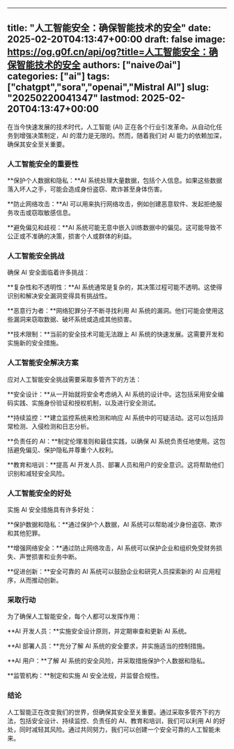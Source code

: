 
---
title: "人工智能安全：确保智能技术的安全"
date: 2025-02-20T04:13:47+00:00
draft: false
image: https://og.g0f.cn/api/og?title=人工智能安全：确保智能技术的安全
authors: ["naiveのai"]
categories: ["ai"]
tags: ["chatgpt","sora","openai","Mistral AI"]
slug: "20250220041347"
lastmod: 2025-02-20T04:13:47+00:00
---
在当今快速发展的技术时代，人工智能 (AI) 正在各个行业引发革命。从自动化任务到增强决策制定，AI 的潜力是无限的。然而，随着我们对 AI 能力的依赖加深，确保其安全至关重要。

### 人工智能安全的重要性

**保护个人数据和隐私：**AI 系统处理大量数据，包括个人信息。如果这些数据落入坏人之手，可能会造成身份盗窃、欺诈甚至身体伤害。

**防止网络攻击：**AI 可以用来执行网络攻击，例如创建恶意软件、发起拒绝服务攻击或窃取敏感信息。

**避免偏见和歧视：**AI 系统可能无意中嵌入训练数据中的偏见。这可能导致不公正或不准确的决策，损害个人或群体的利益。

### 人工智能安全挑战

确保 AI 安全面临着许多挑战：

**复杂性和不透明性：**AI 系统通常是复杂的，其决策过程可能不透明。这使得识别和解决安全漏洞变得具有挑战性。

**恶意行为者：**网络犯罪分子不断寻找利用 AI 系统的漏洞。他们可能会使用这些漏洞来窃取数据、破坏系统或造成其他损害。

**技术限制：**当前的安全技术可能无法跟上 AI 系统的快速发展。这需要开发和实施新的安全措施。

### 人工智能安全解决方案

应对人工智能安全挑战需要采取多管齐下的方法：

**安全设计：**从一开始就将安全考虑纳入 AI 系统的设计中。这包括采用安全编码实践、实施身份验证和授权机制，以及进行安全测试。

**持续监控：**建立监控系统来检测和响应 AI 系统中的可疑活动。这可以包括异常检测、入侵检测和日志分析。

**负责任的 AI：**制定伦理准则和最佳实践，以确保 AI 系统负责任地使用。这包括避免偏见、保护隐私并尊重个人权利。

**教育和培训：**提高 AI 开发人员、部署人员和用户的安全意识。这将帮助他们识别和减轻安全风险。

### 人工智能安全的好处

实施 AI 安全措施具有许多好处：

**保护数据和隐私：**通过保护个人数据，AI 系统可以帮助减少身份盗窃、欺诈和其他犯罪。

**增强网络安全：**通过防止网络攻击，AI 系统可以保护企业和组织免受财务损失、声誉损害和业务中断。

**促进创新：**安全可靠的 AI 系统可以鼓励企业和研究人员探索新的 AI 应用程序，从而推动创新。

### 采取行动

为了确保人工智能安全，每个人都可以发挥作用：

**AI 开发人员：**实施安全设计原则，并定期审查和更新 AI 系统。

**AI 部署人员：**充分了解 AI 系统的安全要求，并实施适当的控制措施。

**AI 用户：**了解 AI 系统的安全风险，并采取措施保护个人数据和隐私。

**监管机构：**制定和实施 AI 安全法规，并监督合规性。

### 结论

人工智能正在改变我们的世界，但确保其安全至关重要。通过采取多管齐下的方法，包括安全设计、持续监控、负责任的 AI、教育和培训，我们可以利用 AI 的好处，同时减轻其风险。通过共同努力，我们可以创建一个安全可靠的人工智能未来。